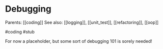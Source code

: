 # Debugging

Parents: [[coding]]
See also: [[logging]], [[unit_test]], [[refactoring]], [[oop]]

#coding #stub


For now a placeholder, but some sort of debugging 101 is sorely needed!